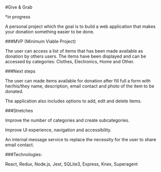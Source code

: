 #Give & Grab

\*in progress

A personal project which the goal is to build a web application that makes your donation something easier to be done.

###MVP (Minimum Viable Project)

The user can access a list of items that has been made available as donation by others users. The items have been displayed and can be accessed by categories: Clothes, Electronics, Home and Other.

###Next steps

The user can made items available for donation after fill full a form with her/his/they name, description, email contact and photo of the item to be donated.

The application also includes options to add, edit and delete items.

###Stretches

Improve the number of categories and create subcategories.

Improve UI experience, navigation and accessibility.

An internal message service to replace the necessity for the user to share email contact.

###Technologies:

React, Redux, Node.js, Jest, SQLite3, Express, Knex, Superagent
